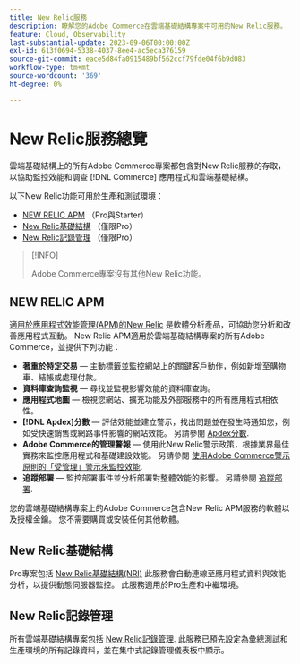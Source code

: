 ```yaml
---
title: New Relic服務
description: 瞭解您的Adobe Commerce在雲端基礎結構專案中可用的New Relic服務。
feature: Cloud, Observability
last-substantial-update: 2023-09-06T00:00:00Z
exl-id: 613f0694-5338-4037-8ee4-ac5eca376159
source-git-commit: eace5d84fa0915489bf562ccf79fde04f6b9d083
workflow-type: tm+mt
source-wordcount: '369'
ht-degree: 0%

---
```


# New Relic服務總覽

雲端基礎結構上的所有Adobe Commerce專案都包含對New Relic服務的存取，以協助監控效能和調查 [!DNL Commerce] 應用程式和雲端基礎結構。

以下New Relic功能可用於生產和測試環境：

- [NEW RELIC APM](#new-relic-apm) （Pro與Starter）
- [New Relic基礎結構](#new-relic-infrastructure) （僅限Pro）
- [New Relic記錄管理](#new-relic-logs) （僅限Pro）

>[!INFO]
>
>Adobe Commerce專案沒有其他New Relic功能。

## NEW RELIC APM

[適用於應用程式效能管理(APM)的New Relic](https://docs.newrelic.com/introduction-apm/) 是軟體分析產品，可協助您分析和改善應用程式互動。 New Relic APM適用於雲端基礎結構專案的所有Adobe Commerce，並提供下列功能：

- **著重於特定交易** — 主動標籤並監控網站上的關鍵客戶動作，例如新增至購物車、結帳或處理付款。
- **資料庫查詢監視** — 尋找並監視影響效能的資料庫查詢。
- **應用程式地圖** — 檢視您網站、擴充功能及外部服務中的所有應用程式相依性。
- **[!DNL Apdex]分數** — 評估效能並建立警示，找出問題並在發生時通知您，例如受快速銷售或網路事件影響的網站效能。 另請參閱 [Apdex分數](https://docs.newrelic.com/docs/apm/new-relic-apm/apdex/apdex-measure-user-satisfaction/).
- **Adobe Commerce的管理警報** — 使用此New Relic警示政策，根據業界最佳實務來監控應用程式和基礎建設效能。 另請參閱 [使用Adobe Commerce警示原則的「受管理」警示來監控效能](investigate-performance.md/#monitor-performance-with-managed-alerts).
- **追蹤部署** — 監控部署事件並分析部署對整體效能的影響。 另請參閱 [追蹤部署](track-deployments.md).

您的雲端基礎結構專案上的Adobe Commerce包含New Relic APM服務的軟體以及授權金鑰。 您不需要購買或安裝任何其他軟體。

## New Relic基礎結構

Pro專案包括 [New Relic基礎結構(NRI)](https://docs.newrelic.com/docs/infrastructure/infrastructure-monitoring/get-started/get-started-infrastructure-monitoring/) 此服務會自動連線至應用程式資料與效能分析，以提供動態伺服器監控。 此服務適用於Pro生產和中繼環境。

## New Relic記錄管理

所有雲端基礎結構專案包括 [New Relic記錄管理](log-management.md). 此服務已預先設定為彙總測試和生產環境的所有記錄資料，並在集中式記錄管理儀表板中顯示。
